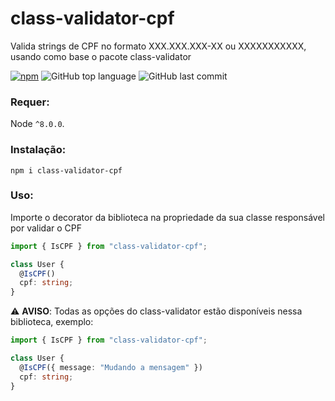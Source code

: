 # class-validator-cpf

Valida strings de CPF no formato XXX.XXX.XXX-XX ou XXXXXXXXXXX, usando como base o pacote class-validator

<!-- [![travis][travis-image]][travis-url] ARRUMAR << -->

[![npm][npm-image]][npm-url]
![GitHub top language](https://img.shields.io/github/languages/top/ocsoares/class-validator-cpf)
![GitHub last commit](https://img.shields.io/github/last-commit/ocsoares/class-validator-cpf)

<!-- [travis-image]: https://travis-ci.org/carvalhoviniciusluiz/cpf-cnpj-validator.svg?branch=master ARRUMAR << -->

<!-- [travis-url]: https://travis-ci.org/carvalhoviniciusluiz/cpf-cnpj-validator ARRUMAR << -->

[npm-image]: https://img.shields.io/npm/v/class-validator-cpf.svg?style=flat
[npm-url]: https://npmjs.org/package/class-validator-cpf

### Requer:

Node `^8.0.0`.

### Instalação:

```
npm i class-validator-cpf
```

### Uso:

Importe o decorator da biblioteca na propriedade da sua classe responsável por validar o CPF

```ts
import { IsCPF } from "class-validator-cpf";

class User {
  @IsCPF()
  cpf: string;
}
```

:warning: **AVISO**: Todas as opções do class-validator estão disponíveis nessa biblioteca, exemplo:

```ts
import { IsCPF } from "class-validator-cpf";

class User {
  @IsCPF({ message: "Mudando a mensagem" })
  cpf: string;
}
```
